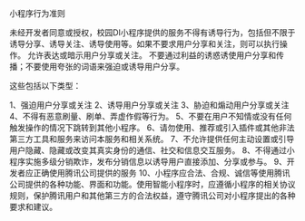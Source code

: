 小程序行为准则

未经开发者同意或授权，校园DI小程序提供的服务不得有诱导行为，包括但不限于诱导分享、诱导关注、诱导使用等。如果不要求用户分享和关注，则可以执行操作。 允许表达或暗示用户分享或关注。 不要通过利益的诱惑诱使用户分享和传播；不要使用夸张的词语来强迫或诱导用户分享。

这些包括以下类型：

1、强迫用户分享或关注
2、诱导用户分享或关注
3、胁迫和煽动用户分享或关注
4、不得有恶意刷量、刷单、弄虚作假等行为。
5、不要在用户不知情或没有任何触发操作的情况下跳转到其他小程序。
6、请勿使用、推荐或引入插件或其他非法第三方工具和服务来访问本服务和相关系统。
7、不允许提供任何主动设置或引导用户隐藏、隐藏或改变其真实身份的通信、社交和信息交互服务。
8、不得通过小程序实施多级分销欺诈，发布分销信息以诱导用户直接添加、分享或参与。
9、开发者应正确使用腾讯公司提供的服务
10、小程序应合法、合规、诚信等使用腾讯公司提供的各种功能、界面和功能。使用智能小程序时，应遵循小程序的相关协议规则，保护腾讯用户和其他第三方的合法权益，遵守腾讯公司对小程序提出的各种要求和建议。